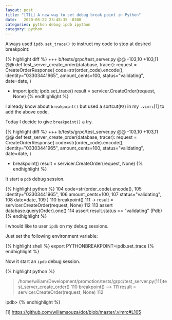 ```yaml
---
layout: post
title: "[TIL] A new way to set debug break point in Python"
date:   2020-05-22 23:48:35 -0300
categories: python debug ipdb ipython
category: python
---
```


Always used `ipdb.set_trace()` to instruct my code to stop at desired breakpoint:

{% highlight diff %}
+++ b/tests/grpc/test_server.py
@@ -103,10 +103,11 @@ def test_server_create_order(database, tracer):
     request = CreateOrderResponse(
         code=str(order_code).encode(),
         identity="03303441965",
         amount_cents=100,
         status="validating",
         date=date,
     )
+    import ipdb; ipdb.set_trace()
     result = servicer.CreateOrder(request, None)
{% endhighlight %}

I already know about `breakpoint()` but used a sortcut(`F8`) in my `.vimrc`[1] to add the above code.

Today I decide to give `breakpoint()` a try. 

{% highlight diff %}
+++ b/tests/grpc/test_server.py
@@ -103,10 +103,11 @@ def test_server_create_order(database, tracer):
     request = CreateOrderResponse(
         code=str(order_code).encode(),
         identity="03303441965",
         amount_cents=100,
         status="validating",
         date=date,
     )
+    breakpoint()
     result = servicer.CreateOrder(request, None)
{% endhighlight %}

It start a `pdb` debug session.

{% highlight python %}
104             code=str(order_code).encode(),
105             identity="03303441965",
106             amount_cents=100,
107             status="validating",
108             date=date,
109         )
110         breakpoint()
111  ->     result = servicer.CreateOrder(request, None)
112
113         assert database.query(Order).one()
114         assert result.status == "validating"
(Pdb)
{% endhighlight %}

I whould like to user `ipdb` on my debug sessions.

Just set the following environment variable:

{% highlight shell %}
export PYTHONBREAKPOINT=ipdb.set_trace
{% endhighlight %}

Now it start an `ipdb` debug session.

{% highlight python %}
> /home/wiliam/Development/promotion/tests/grpc/test_server.py(111)test_server_create_order()
    110     breakpoint()
--> 111     result = servicer.CreateOrder(request, None)
    112 

ipdb>
{% endhighlight %}

[1] https://github.com/wiliamsouza/dot/blob/master/.vimrc#L105
